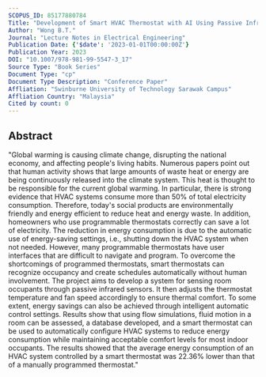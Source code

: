 ```yaml
---
SCOPUS_ID: 85177880784
Title: "Development of Smart HVAC Thermostat with AI Using Passive Infrared Sensors for Energy Saving"
Author: "Wong B.T."
Journal: "Lecture Notes in Electrical Engineering"
Publication Date: {'$date': '2023-01-01T00:00:00Z'}
Publication Year: 2023
DOI: "10.1007/978-981-99-5547-3_17"
Source Type: "Book Series"
Document Type: "cp"
Document Type Description: "Conference Paper"
Affliation: "Swinburne University of Technology Sarawak Campus"
Affliation Country: "Malaysia"
Cited by count: 0
---
```


## Abstract
"Global warming is causing climate change, disrupting the national economy, and affecting people's living habits. Numerous papers point out that human activity shows that large amounts of waste heat or energy are being continuously released into the climate system. This heat is thought to be responsible for the current global warming. In particular, there is strong evidence that HVAC systems consume more than 50% of total electricity consumption. Therefore, today's social products are environmentally friendly and energy efficient to reduce heat and energy waste. In addition, homeowners who use programmable thermostats correctly can save a lot of electricity. The reduction in energy consumption is due to the automatic use of energy-saving settings, i.e., shutting down the HVAC system when not needed. However, many programmable thermostats have user interfaces that are difficult to navigate and program. To overcome the shortcomings of programmed thermostats, smart thermostats can recognize occupancy and create schedules automatically without human involvement. The project aims to develop a system for sensing room occupants through passive infrared sensors. It then adjusts the thermostat temperature and fan speed accordingly to ensure thermal comfort. To some extent, energy savings can also be achieved through intelligent automatic control settings. Results show that using flow simulations, fluid motion in a room can be assessed, a database developed, and a smart thermostat can be used to automatically configure HVAC systems to reduce energy consumption while maintaining acceptable comfort levels for most indoor occupants. The results showed that the average energy consumption of an HVAC system controlled by a smart thermostat was 22.36% lower than that of a manually programmed thermostat."
